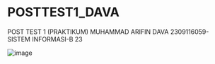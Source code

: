 # POSTTEST1_DAVA
POST TEST 1 (PRAKTIKUM) MUHAMMAD ARIFIN DAVA 2309116059- SISTEM INFORMASI-B 23


![image](https://github.com/chpsey/POSTTEST1_DAVA/assets/144978229/265c5b0f-e11f-469d-b011-303af1ccdee4)
